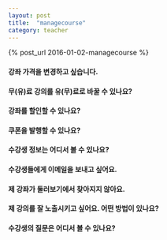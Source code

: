 ```yaml
---
layout: post
title:  "managecourse"
category: teacher
---
```

{% post_url 2016-01-02-managecourse %}

#### 강좌 가격을 변경하고 싶습니다.

#### 무(유)료 강의를 유(무)료로 바꿀 수 있나요?

#### 강좌를 할인할 수 있나요?

#### 쿠폰을 발행할 수 있나요?

#### 수강생 정보는 어디서 볼 수 있나요?

#### 수강생들에게 이메일을 보내고 싶어요.

#### 제 강좌가 둘러보기에서 찾아지지 않아요.

#### 제 강의를 잘 노출시키고 싶어요. 어떤 방법이 있나요?

#### 수강생의 질문은 어디서 볼 수 있나요?
